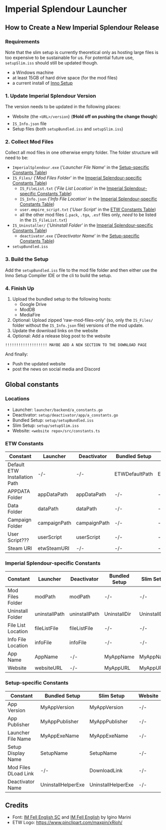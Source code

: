 # Imperial Splendour Launcher

## How to Create a New Imperial Splendour Release

### Requirements

Note that the slim setup is currently theoretical only as hosting large files is too expensive to be sustainable for us. For potential future use, `setupSlim.iss` should still be updated though.

* a Windows machine
* at least 15GB of hard drive space (for the mod files)
* a current install of [Inno Setup](https://jrsoftware.org/isinfo.php) 


### 1. Update Imperial Splendour Version

The version needs to be updated in the following places:
* Website (the `<URL>/version`) (**❗️Hold off on pushing the change though**)
* `IS_Info.json` file
* Setup files (both `setupBundled.iss` and `setupSlim.iss`)

### 2. Collect Mod Files

Collect all mod files in one otherwise empty folder. The folder structure will need to be:
* `ImperialSplendour.exe` ('_Launcher File Name_' in the [Setup-specific Constants Table](#setup-specific-constants))
* `IS_Files/` ('_Mod Files Folder_' in the [Imperial Splendour-specific Constants Table](#imperial-splendour-specific-constants))
  * `IS_FileList.txt` ('_File List Location_' in the [Imperial Splendour-specific Constants Table](#imperial-splendour-specific-constants))
  * `IS_Info.json` ('_Info File Location_' in the [Imperial Splendour-specific Constants Table](#imperial-splendour-specific-constants))
  * `user.empire_script.txt` ('_User Script_' in the [ETW Constants Table](#etw-constants))
  * all the other mod files (`.pack`, `.tga`, `.esf` files only, *need* to be listed in the `IS_FileList.txt`)
* `IS_Uninstaller/` ('_Uninstall Folder_' in the [Imperial Splendour-specific Constants Table](#imperial-splendour-specific-constants))
  * `deactivator.exe` ('_Deactivator Name_' in the [Setup-specific Constants Table](#setup-specific-constants))
* `setupBundled.iss`

### 3. Build the Setup

Add the `setupBundled.iss` file to the mod file folder and then either use the Inno Setup Compiler IDE or the cli to build the setup.


### 4. Finish Up
1. Upload the bundled setup to the following hosts:
    * Google Drive
    * ModDB
    * MediaFire
2. Optional: Upload zipped 'raw-mod-files-only' (so, only the `IS_Files/` folder without the `IS_Info.json` file) versions of the mod update.
3. Update the download links on the website
4. Optional: Add a release blog post to the website

```
!!!!!!!!!!!!!!!!!!! MAYBE ADD A NEW SECTION TO THE DOWNLOAD PAGE
```

And finally:
* Push the updated website
* post the news on social media and Discord



## Global constants

### Locations

* Launcher: `launcher/backend/a_constants.go`
* Deactivator: `setup/deactivator/app/a_constants.go`
* Bundled Setup: `setup/setupBundled.iss`
* Slim Setup: `setup/setupSlim.iss`
* Website: `<website repo>/src/constants.ts`

### ETW Constants
| Constant                      | Launcher     | Deactivator  | Bundled Setup  | Slim Setup     | Website |
|-------------------------------|--------------|--------------|----------------|----------------|---------|
| Default ETW Installation Path | -/-          | -/-          | ETWDefaultPath | ETWDefaultPath | -/-     |
| APPDATA Folder                | appDataPath  | appDataPath  | -/-            | -/-            | -/-     |
| Data Folder                   | dataPath     | dataPath     | -/-            | -/-            | -/-     |
| Campaign Folder               | campaignPath | campaignPath | -/-            | -/-            | -/-     |
| User Script???                | userScript   | userScript   | -/-            | -/-            | -/-     |
| Steam URI                     | etwSteamURI  | -/-          | -/-            | -/-            | -/-     |



### Imperial Splendour-specific Constants

| Constant                  | Launcher      | Deactivator   | Bundled Setup      | Slim Setup         | Website |
|---------------------------|---------------|---------------|--------------------|--------------------|---------|
| Mod Files Folder          | modPath       | modPath       | -/-                | -/-                | -/-     |
| Uninstall Folder          | uninstallPath | uninstallPath | UninstallDir       | UninstallDir       | -/-     |
| File List Location        | fileListFile  | fileListFile  | -/-                | -/-                | -/-     |
| Info File Location        | infoFile      | infoFile      | -/-                | -/-                | -/-     |
| App Name                  | AppName       | -/-           | MyAppName          | MyAppName          | -/-     |
| Website                   | websiteURL    | -/-           | MyAppURL           | MyAppURL           | -/-     |

### Setup-specific Constants

| Constant             | Bundled Setup  | Slim Setup     | Website |
|----------------------|----------------|----------------|---------|
| App Version                | MyAppVersion       | MyAppVersion       | -/-     |
| App Publisher        | MyAppPublisher | MyAppPublisher | -/-     |
| Launcher File Name   | MyAppExeName   | MyAppExeName   | -/-     |
| Setup Display Name   | SetupName      | SetupName      | -/-     |
| Mod Files DLoad Link | -/-            | DownloadLink   | -/-     |
| Deactivator Name | UninstallHelperExe | UninstallHelperExe | -/-     |





## Credits
* Font: [IM Fell English SC](https://fonts.google.com/specimen/IM+Fell+English+SC) and [IM Fell English](https://fonts.google.com/specimen/IM+Fell+English) by Igino Marini
* ETW Logo: https://www.pinclipart.com/maxpin/xRioh/